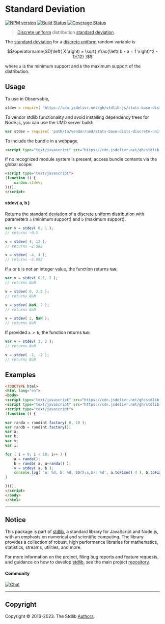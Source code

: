 <!--

@license Apache-2.0

Copyright (c) 2018 The Stdlib Authors.

Licensed under the Apache License, Version 2.0 (the "License");
you may not use this file except in compliance with the License.
You may obtain a copy of the License at

   http://www.apache.org/licenses/LICENSE-2.0

Unless required by applicable law or agreed to in writing, software
distributed under the License is distributed on an "AS IS" BASIS,
WITHOUT WARRANTIES OR CONDITIONS OF ANY KIND, either express or implied.
See the License for the specific language governing permissions and
limitations under the License.

-->

# Standard Deviation

[![NPM version][npm-image]][npm-url] [![Build Status][test-image]][test-url] [![Coverage Status][coverage-image]][coverage-url] <!-- [![dependencies][dependencies-image]][dependencies-url] -->

> [Discrete uniform][discrete-uniform-distribution] distribution [standard deviation][standard-deviation].

<!-- Section to include introductory text. Make sure to keep an empty line after the intro `section` element and another before the `/section` close. -->

<section class="intro">

The [standard deviation][standard-deviation] for a [discrete uniform][discrete-uniform-distribution] random variable is

<!-- <equation class="equation" label="eq:discrete_uniform_standard_deviation" align="center" raw="\operatorname{SD}\left( X \right) = \sqrt{ \frac{\left( b - a + 1 \right)^2 - 1}{12} }" alt="Standard deviation for a discrete uniform distribution."> -->

```math
\operatorname{SD}\left( X \right) = \sqrt{ \frac{\left( b - a + 1 \right)^2 - 1}{12} }
```

<!-- <div class="equation" align="center" data-raw-text="\operatorname{SD}\left( X \right) = \sqrt{ \frac{\left( b - a + 1 \right)^2 - 1}{12} }" data-equation="eq:discrete_uniform_standard_deviation">
    <img src="https://cdn.jsdelivr.net/gh/stdlib-js/stdlib@591cf9d5c3a0cd3c1ceec961e5c49d73a68374cb/lib/node_modules/@stdlib/stats/base/dists/discrete-uniform/stdev/docs/img/equation_discrete_uniform_standard_deviation.svg" alt="Standard deviation for a discrete uniform distribution.">
    <br>
</div> -->

<!-- </equation> -->

where `a` is the minimum support and `b` the maximum support of the distribution.

</section>

<!-- /.intro -->

<!-- Package usage documentation. -->



<section class="usage">

## Usage

To use in Observable,

```javascript
stdev = require( 'https://cdn.jsdelivr.net/gh/stdlib-js/stats-base-dists-discrete-uniform-stdev@umd/browser.js' )
```

To vendor stdlib functionality and avoid installing dependency trees for Node.js, you can use the UMD server build:

```javascript
var stdev = require( 'path/to/vendor/umd/stats-base-dists-discrete-uniform-stdev/index.js' )
```

To include the bundle in a webpage,

```html
<script type="text/javascript" src="https://cdn.jsdelivr.net/gh/stdlib-js/stats-base-dists-discrete-uniform-stdev@umd/browser.js"></script>
```

If no recognized module system is present, access bundle contents via the global scope:

```html
<script type="text/javascript">
(function () {
    window.stdev;
})();
</script>
```

#### stdev( a, b )

Returns the [standard deviation][standard-deviation] of a [discrete uniform][discrete-uniform-distribution] distribution with parameters `a` (minimum support) and `b` (maximum support).

```javascript
var v = stdev( 0, 1 );
// returns ~0.5

v = stdev( 4, 12 );
// returns ~2.582

v = stdev( -4, 4 );
// returns ~2.582
```

If `a` or `b` is not an integer value, the function returns `NaN`.

```javascript
var v = stdev( 0.1, 2 );
// returns NaN

v = stdev( 0, 2.2 );
// returns NaN

v = stdev( NaN, 2 );
// returns NaN

v = stdev( 2, NaN );
// returns NaN
```

If provided `a > b`, the function returns `NaN`.

```javascript
var v = stdev( 3, 2 );
// returns NaN

v = stdev( -1, -2 );
// returns NaN
```

</section>

<!-- /.usage -->

<!-- Package usage notes. Make sure to keep an empty line after the `section` element and another before the `/section` close. -->

<section class="notes">

</section>

<!-- /.notes -->

<!-- Package usage examples. -->

<section class="examples">

## Examples

<!-- eslint no-undef: "error" -->

```html
<!DOCTYPE html>
<html lang="en">
<body>
<script type="text/javascript" src="https://cdn.jsdelivr.net/gh/stdlib-js/random-base-discrete-uniform@umd/browser.js"></script>
<script type="text/javascript" src="https://cdn.jsdelivr.net/gh/stdlib-js/stats-base-dists-discrete-uniform-stdev@umd/browser.js"></script>
<script type="text/javascript">
(function () {

var randa = randint.factory( 0, 10 );
var randb = randint.factory();
var a;
var b;
var v;
var i;

for ( i = 0; i < 10; i++ ) {
    a = randa();
    b = randb( a, a+randa() );
    v = stdev( a, b );
    console.log( 'a: %d, b: %d, SD(X;a,b): %d', a.toFixed( 4 ), b.toFixed( 4 ), v.toFixed( 4 ) );
}

})();
</script>
</body>
</html>
```

</section>

<!-- /.examples -->

<!-- Section to include cited references. If references are included, add a horizontal rule *before* the section. Make sure to keep an empty line after the `section` element and another before the `/section` close. -->

<section class="references">

</section>

<!-- /.references -->

<!-- Section for related `stdlib` packages. Do not manually edit this section, as it is automatically populated. -->

<section class="related">

</section>

<!-- /.related -->

<!-- Section for all links. Make sure to keep an empty line after the `section` element and another before the `/section` close. -->


<section class="main-repo" >

* * *

## Notice

This package is part of [stdlib][stdlib], a standard library for JavaScript and Node.js, with an emphasis on numerical and scientific computing. The library provides a collection of robust, high performance libraries for mathematics, statistics, streams, utilities, and more.

For more information on the project, filing bug reports and feature requests, and guidance on how to develop [stdlib][stdlib], see the main project [repository][stdlib].

#### Community

[![Chat][chat-image]][chat-url]

---

## Copyright

Copyright &copy; 2016-2023. The Stdlib [Authors][stdlib-authors].

</section>

<!-- /.stdlib -->

<!-- Section for all links. Make sure to keep an empty line after the `section` element and another before the `/section` close. -->

<section class="links">

[npm-image]: http://img.shields.io/npm/v/@stdlib/stats-base-dists-discrete-uniform-stdev.svg
[npm-url]: https://npmjs.org/package/@stdlib/stats-base-dists-discrete-uniform-stdev

[test-image]: https://github.com/stdlib-js/stats-base-dists-discrete-uniform-stdev/actions/workflows/test.yml/badge.svg?branch=main
[test-url]: https://github.com/stdlib-js/stats-base-dists-discrete-uniform-stdev/actions/workflows/test.yml?query=branch:main

[coverage-image]: https://img.shields.io/codecov/c/github/stdlib-js/stats-base-dists-discrete-uniform-stdev/main.svg
[coverage-url]: https://codecov.io/github/stdlib-js/stats-base-dists-discrete-uniform-stdev?branch=main

<!--

[dependencies-image]: https://img.shields.io/david/stdlib-js/stats-base-dists-discrete-uniform-stdev.svg
[dependencies-url]: https://david-dm.org/stdlib-js/stats-base-dists-discrete-uniform-stdev/main

-->

[chat-image]: https://img.shields.io/gitter/room/stdlib-js/stdlib.svg
[chat-url]: https://app.gitter.im/#/room/#stdlib-js_stdlib:gitter.im

[stdlib]: https://github.com/stdlib-js/stdlib

[stdlib-authors]: https://github.com/stdlib-js/stdlib/graphs/contributors

[umd]: https://github.com/umdjs/umd
[es-module]: https://developer.mozilla.org/en-US/docs/Web/JavaScript/Guide/Modules

[deno-url]: https://github.com/stdlib-js/stats-base-dists-discrete-uniform-stdev/tree/deno
[umd-url]: https://github.com/stdlib-js/stats-base-dists-discrete-uniform-stdev/tree/umd
[esm-url]: https://github.com/stdlib-js/stats-base-dists-discrete-uniform-stdev/tree/esm
[branches-url]: https://github.com/stdlib-js/stats-base-dists-discrete-uniform-stdev/blob/main/branches.md

[discrete-uniform-distribution]: https://en.wikipedia.org/wiki/Discrete_uniform_distribution

[standard-deviation]: https://en.wikipedia.org/wiki/Standard_deviation

</section>

<!-- /.links -->
